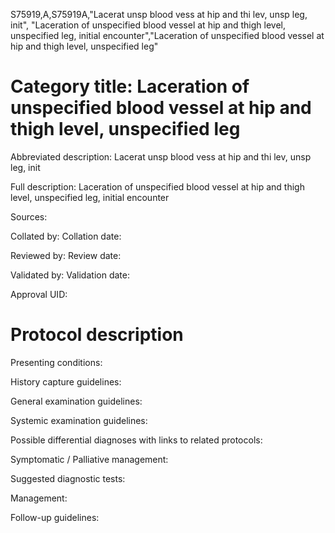 S75919,A,S75919A,"Lacerat unsp blood vess at hip and thi lev, unsp leg, init", "Laceration of unspecified blood vessel at hip and thigh level, unspecified leg, initial encounter","Laceration of unspecified blood vessel at hip and thigh level, unspecified leg"
# Category title: Laceration of unspecified blood vessel at hip and thigh level, unspecified leg

Abbreviated description: Lacerat unsp blood vess at hip and thi lev, unsp leg, init

Full description: Laceration of unspecified blood vessel at hip and thigh level, unspecified leg, initial encounter

Sources:

Collated by:
Collation date:

Reviewed by:
Review date:

Validated by:
Validation date:

Approval UID:

# Protocol description

Presenting conditions:

History capture guidelines:

General examination guidelines:

Systemic examination guidelines:

Possible differential diagnoses with links to related protocols:

Symptomatic / Palliative management:

Suggested diagnostic tests:

Management:

Follow-up guidelines:
